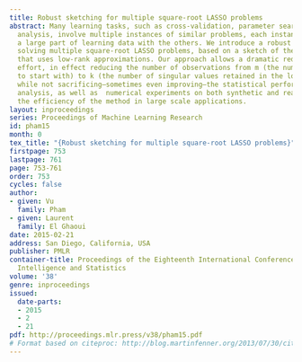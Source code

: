 ```yaml
---
title: Robust sketching for multiple square-root LASSO problems
abstract: Many learning tasks, such as cross-validation, parameter search, or leave-one-out
  analysis, involve multiple instances of similar problems, each instance sharing
  a large part of learning data with the others. We introduce a robust framework for
  solving multiple square-root LASSO problems, based on a sketch of the learning data
  that uses low-rank approximations. Our approach allows a dramatic reduction in computational
  effort, in effect reducing the number of observations from m (the number of observations
  to start with) to k (the number of singular values retained in the low-rank model),
  while not sacrificing—sometimes even improving—the statistical performance. Theoretical
  analysis, as well as  numerical experiments on both synthetic and real data, illustrate
  the efficiency of the method in large scale applications.
layout: inproceedings
series: Proceedings of Machine Learning Research
id: pham15
month: 0
tex_title: "{Robust sketching for multiple square-root LASSO problems}"
firstpage: 753
lastpage: 761
page: 753-761
order: 753
cycles: false
author:
- given: Vu
  family: Pham
- given: Laurent
  family: El Ghaoui
date: 2015-02-21
address: San Diego, California, USA
publisher: PMLR
container-title: Proceedings of the Eighteenth International Conference on Artificial
  Intelligence and Statistics
volume: '38'
genre: inproceedings
issued:
  date-parts:
  - 2015
  - 2
  - 21
pdf: http://proceedings.mlr.press/v38/pham15.pdf
# Format based on citeproc: http://blog.martinfenner.org/2013/07/30/citeproc-yaml-for-bibliographies/
---
```

